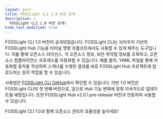 ```yaml
---
layout: post
title: FOSSLight CLI 1.0 버전 공개 
description: >
  FOSSLight CLI 1.0 버전 공개!
hide_last_modified: true
---
```



FOSSLight CLI 1.0 버전이 공개되었습니다. FOSSLight CLI는 브라우저 기반의 FOSSLight Hub 기능을 터미널 명령 프롬프트에서도 사용할 수 있게 해주는 도구입니다.
이를 통해 오픈소스 라이선스, 각 오픈소스 정보, 보안 취약점 정보를 조회하고, 오픈소스 컴플라이언스 프로세스를 자동화할 수 있습니다.
예를 들어, YAML 파일을 통해 자동화할 동작을 작성하여 스캐너를 수행한 결과를 바로 FOSSLight Hub 프로젝트에 업로드하는 등의 작업을 할 수 있습니다.


사용법은 [FOSSLight CLI GitHub](https://github.com/fosslight/fosslight_cli/blob/develop/README.md)에서 확인할 수 있습니다.
이번 1.0 버전은 FOSSLight CLI의 첫 번째 버전으로, 앞으로 Hub 기능 변화에 맞춰 지속적으로 업데이트될 예정입니다.
또한 FOSSLight Hub v2.0.1.pre-release 버전과 연동하여 사용할 수 있습니다.

FOSSLight CLI 1.0과 함께 오픈소스 관리의 효율성을 높이세요!
